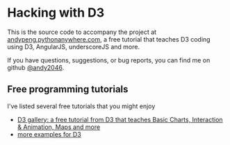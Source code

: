 # Hacking with D3
This is the source code to accompany the project at [andypeng.pythonanywhere.com](http://andypeng.pythonanywhere.com/), a free tutorial that teaches D3 coding using D3, AngularJS, underscoreJS and more.

If you have questions, suggestions, or bug reports, you can find me on github [@andy2046](https://github.com/andy2046).


## Free programming tutorials

I've listed several free tutorials that you might enjoy 

- [D3 gallery: a free tutorial from D3 that teaches Basic Charts, Interaction & Animation, Maps and more](https://github.com/d3/d3/wiki/Gallery)
- [more examples for D3](http://bl.ocks.org/mbostock)

